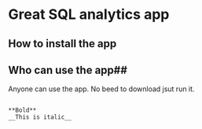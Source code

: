# Great SQL analytics app

## How to install the app

## Who can use the app##
Anyone can use the app. No beed to download jsut run it.

``` print("Hello, World")

**Bold**
__This is italic__

